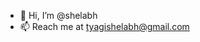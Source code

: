 - 👋 Hi, I’m @shelabh
- 📫 Reach me at tyagishelabh@gmail.com

<!---
shelabh/shelabh is a ✨ special ✨ repository because its `README.md` (this file) appears on your GitHub profile.
You can click the Preview link to take a look at your changes.
--->
